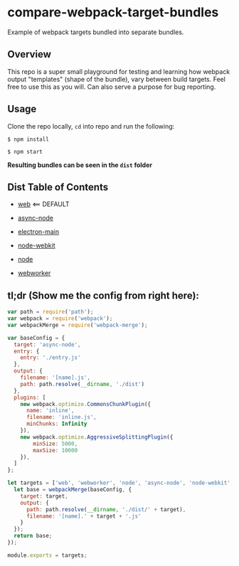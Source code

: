 # compare-webpack-target-bundles
Example of webpack targets bundled into separate bundles.

## Overview

This repo is a super small playground for testing and learning how webpack output "templates" (shape of the bundle), vary between build targets. 
Feel free to use this as you will. Can also serve a purpose for bug reporting. 

## Usage

Clone the repo locally, `cd` into repo and run the following: 

`$ npm install`

`$ npm start`

**Resulting bundles can be seen in the `dist` folder**

## Dist Table of Contents

* [web](https://github.com/TheLarkInn/compare-webpack-target-bundles/tree/master/dist/web)	<== DEFAULT

* [async-node](https://github.com/TheLarkInn/compare-webpack-target-bundles/tree/master/dist/async-node)

* [electron-main](https://github.com/TheLarkInn/compare-webpack-target-bundles/tree/master/dist/electron-main)	

* [node-webkit](https://github.com/TheLarkInn/compare-webpack-target-bundles/tree/master/dist/node-webkit)

* [node](https://github.com/TheLarkInn/compare-webpack-target-bundles/tree/master/dist/node)

* [webworker](https://github.com/TheLarkInn/compare-webpack-target-bundles/tree/master/dist/webworker)

## tl;dr (Show me the config from right here):

```javascript
var path = require('path');
var webpack = require('webpack');
var webpackMerge = require('webpack-merge');

var baseConfig = {  
  target: 'async-node',
  entry: {
    entry: './entry.js'
  },
  output: {
    filename: '[name].js',
    path: path.resolve(__dirname, './dist')
  },
  plugins: [
    new webpack.optimize.CommonsChunkPlugin({
      name: 'inline',
      filename: 'inline.js',
      minChunks: Infinity
    }),
    new webpack.optimize.AggressiveSplittingPlugin({
        minSize: 5000,
        maxSize: 10000
    }),
  ]
};

let targets = ['web', 'webworker', 'node', 'async-node', 'node-webkit', 'electron-main'].map((target) => {
  let base = webpackMerge(baseConfig, {
    target: target,
    output: {
      path: path.resolve(__dirname, './dist/' + target),
      filename: '[name].' + target + '.js'
    }
  });
  return base;
});

module.exports = targets;
```

